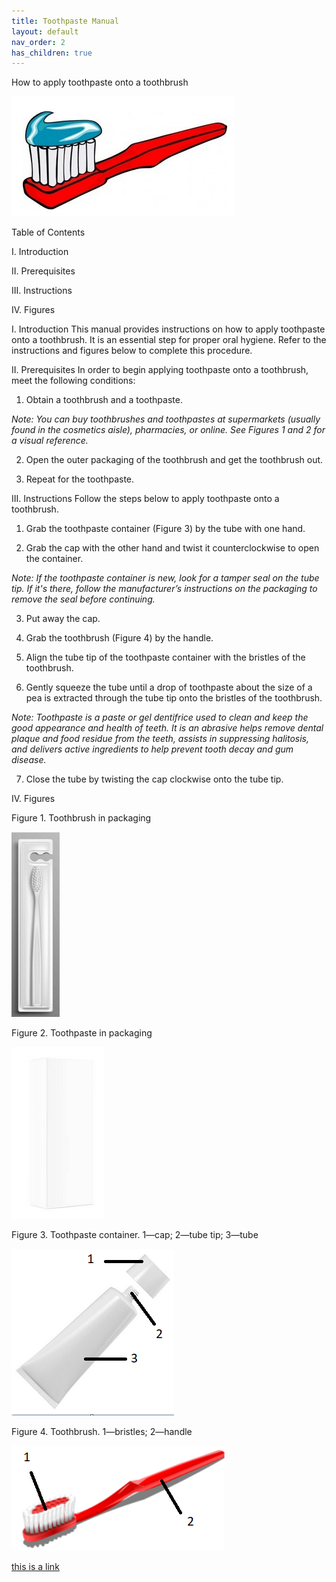 ```yaml
---
title: Toothpaste Manual
layout: default
nav_order: 2
has_children: true
---
```


How to apply toothpaste onto a toothbrush

![image here](./images/image1.png)

Table of Contents

I. Introduction

II. Prerequisites

III. Instructions

IV. Figures

I. Introduction
This manual provides instructions on how to apply toothpaste onto a toothbrush. It is an essential step for proper oral hygiene. Refer to the instructions and figures below to complete this procedure.

II. Prerequisites
In order to begin applying toothpaste onto a toothbrush, meet the following conditions:

1. Obtain a toothbrush and a toothpaste.
<!-- first note  -->
*Note: You can buy toothbrushes and toothpastes at supermarkets (usually found in the cosmetics aisle), pharmacies, or online. See Figures 1 and 2 for a visual reference.*

2. Open the outer packaging of the toothbrush and get the toothbrush out.

3. Repeat for the toothpaste.

III. Instructions
Follow the steps below to apply toothpaste onto a toothbrush.

1. Grab the toothpaste container (Figure 3) by the tube with one hand.

2. Grab the cap with the other hand and twist it counterclockwise to open the container.

*Note: If the toothpaste container is new, look for a tamper seal on the tube tip. If it's there, follow the manufacturer’s instructions on the packaging to remove the seal before continuing.*

3. Put away the cap.

4. Grab the toothbrush (Figure 4) by the handle.

5. Align the tube tip of the toothpaste container with the bristles of the toothbrush.

6. Gently squeeze the tube until a drop of toothpaste about the size of a pea is extracted through the tube tip onto the bristles of the toothbrush.

*Note: Toothpaste is a paste or gel dentifrice used to clean and keep the good appearance and health of teeth. It is an abrasive helps remove dental plaque and food residue from the teeth, assists in suppressing halitosis, and delivers active ingredients to help prevent tooth decay and gum disease.*

7. Close the tube by twisting the cap clockwise onto the tube tip.

IV. Figures

Figure 1. Toothbrush in packaging

![Figure 1](./images/figure1.png "Figure 1. Toothbrush in packaging")

Figure 2. Toothpaste in packaging

![Figure 2](./images/figure2.png "Figure 2. Toothpaste in packaging")

Figure 3. Toothpaste container. 1—cap; 2—tube tip; 3—tube

![Figure 3](./images/figure3.png "Figure 3. Toothpaste container. 1—cap; 2—tube tip; 3—tube")

Figure 4. Toothbrush. 1—bristles; 2—handle

![Figure 4](./images/figure4.png "Figure 4. Toothbrush. 1—bristles; 2—handle")

[this is a link](./docs/doc1.md)
 
 